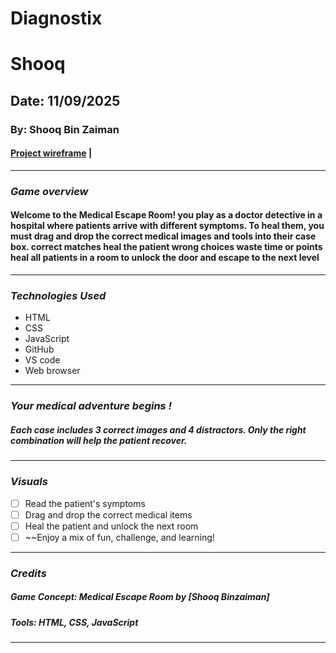 # Diagnostix
# Shooq

## Date: 11/09/2025

### By: Shooq Bin Zaiman

#### [Project wireframe]() |
***

### ***Game overview***
#### Welcome to the Medical Escape Room! you play as a doctor detective in a hospital where patients arrive with different symptoms. To heal them, you must drag and drop the correct medical images and tools into their case box. correct matches heal the patient wrong choices waste time or points heal all patients in a room to unlock the door and escape to the next level
***

### ***Technologies Used***
* HTML
* CSS
* JavaScript
* GitHub
* VS code
* Web browser


***

### ***Your medical adventure begins !***

##### Each case includes 3 correct images and 4 distractors. Only the right combination will help the patient recover.
***


### ***Visuals***

- [ ] Read the patient's symptoms
- [ ] Drag and drop the correct medical items
- [ ] Heal the patient and unlock the next room
- [ ] ~~Enjoy a mix of fun, challenge, and learning!
***

### ***Credits***

##### Game Concept: Medical Escape Room by [Shooq Binzaiman]

##### Tools: HTML, CSS, JavaScript
***
